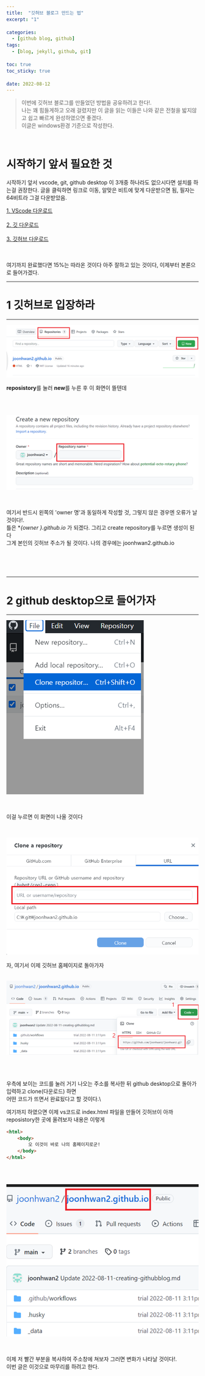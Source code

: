 ```yaml
---
title:  "깃허브 블로그 만드는 법"
excerpt: "1"

categories:
  - [github blog, github] 
tags:
  - [blog, jekyll, github, git]

toc: true
toc_sticky: true
 
date: 2022-08-12
---
```


> 이번에 깃허브 블로그를 만들었던 방법을 공유하려고 한다!.\
> 나는 꽤 힘들게하고 오래 걸렸지만 이 글을 읽는 이들은 나와 같은 전철을 밟지않고 쉽고
> 빠르게 완성하였으면 좋겠다.\
> 이글은 windows환경 기준으로 작성한다.

<br>

# 시작하기 앞서 필요한 것
시작하기 앞서 vscode, git,  github desktop 이 3개중 하나라도 없으시다면 설치를 하는걸 권장한다.
글을 클릭하면 링크로 이동, 알맞은 비트에 맞게 다운받으면 됨, 필자는 64비트라 그걸 다운받았음.

[1. VScode 다운로드](https://code.visualstudio.com/download)
<br>
<br>
[2. 깃 다운로드](https://git-scm.com/downloads)
<br>
<br>
[3. 깃허브 다운로드](https://desktop.github.com/)

<br>
<br>
여기까지 완료했다면 15%는 따라온 것이다 아주 잘하고 있는 것이다, 이제부터 본론으로 들어가겠다.

<br>


---
# 1 깃허브로 입장하라
---
![Desktop View](/assets/img/2022-08-12/1.PNG)

  **reposistory**를 눌러 **new**를 누른 후 이 화면이 뜰텐데

<br>
<br>



![Desktop View](/assets/img/2022-08-12/2.PNG)

<br>

여기서 반드시 왼쪽의 'owner 명'과 동일하게 작성할 것, 그렇지 않은 경우엔 오류가 날 것이다!.\
틀은  **{owner *}.github.io** 가 되겠다. 그리고 create repository를 누르면 생성이 된다\
그게 본인의 깃허브 주소가 될 것이다.  나의 경우에는 joonhwan2.github.io  

<br>
<br>
<br>

---
# 2 github desktop으로 들어가자
---
![Desktop View](/assets/img/2022-08-12/3.PNG)

<br>

이걸 누르면 이 화면이 나올 것이다

<br>

![Desktop View](/assets/img/2022-08-12/4.PNG)
<br>

자, 여기서 이제 깃허브 홈페이지로 돌아가자
<br>
<br>

![Desktop View](/assets/img/2022-08-12/5.PNG)

<br>
<br>

우측에 보이는 코드를 눌러 거기 나오는 주소를 복사한 뒤 github desktop으로 돌아가 입력하고 clone(다운로드) 하면\
어떤 코드가 뜨면서 완료됬다고 할 것이다.\

여기까지 하였으면 이제 vs코드로 index.html 파일을 만들어 깃허브이 아까 reposistory한 곳에 올려보자 내용은 이렇게
```html
<html>
	<body>
		오 이것이 바로 나의 홈페이지로군!
	</body>
</html>
```

<br>
<br>

![Desktop View](/assets/img/2022-08-12/6.PNG)

<br>

이제 저 빨간 부분을 복사하여 주소창에 쳐보자 그러면 변화가 나타날 것이다!.\
이번 글은 이것으로 마무리를 하려고 한다.
